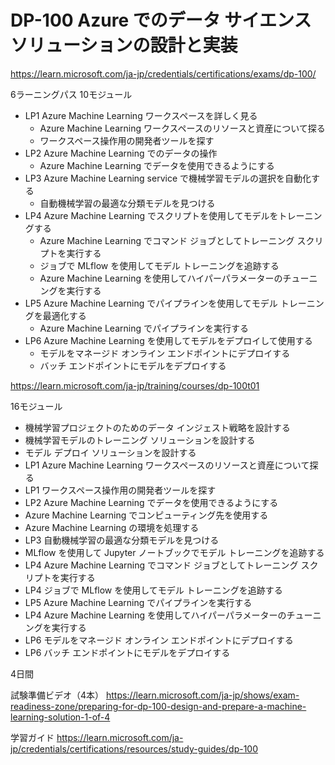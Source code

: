 # DP-100 Azure でのデータ サイエンス ソリューションの設計と実装

https://learn.microsoft.com/ja-jp/credentials/certifications/exams/dp-100/

6ラーニングパス 10モジュール

- LP1 Azure Machine Learning ワークスペースを詳しく見る
  - Azure Machine Learning ワークスペースのリソースと資産について探る
  - ワークスペース操作用の開発者ツールを探す
- LP2 Azure Machine Learning でのデータの操作
  - Azure Machine Learning でデータを使用できるようにする
- LP3 Azure Machine Learning service で機械学習モデルの選択を自動化する
  - 自動機械学習の最適な分類モデルを見つける
- LP4 Azure Machine Learning でスクリプトを使用してモデルをトレーニングする
  - Azure Machine Learning でコマンド ジョブとしてトレーニング スクリプトを実行する
  - ジョブで MLflow を使用してモデル トレーニングを追跡する
  - Azure Machine Learning を使用してハイパーパラメーターのチューニングを実行する
- LP5 Azure Machine Learning でパイプラインを使用してモデル トレーニングを最適化する
  - Azure Machine Learning でパイプラインを実行する
- LP6 Azure Machine Learning を使用してモデルをデプロイして使用する
  - モデルをマネージド オンライン エンドポイントにデプロイする
  - バッチ エンドポイントにモデルをデプロイする

https://learn.microsoft.com/ja-jp/training/courses/dp-100t01

16モジュール

- 機械学習プロジェクトのためのデータ インジェスト戦略を設計する
- 機械学習モデルのトレーニング ソリューションを設計する
- モデル デプロイ ソリューションを設計する
- LP1 Azure Machine Learning ワークスペースのリソースと資産について探る
- LP1 ワークスペース操作用の開発者ツールを探す
- LP2 Azure Machine Learning でデータを使用できるようにする
- Azure Machine Learning でコンピューティング先を使用する
- Azure Machine Learning の環境を処理する
- LP3 自動機械学習の最適な分類モデルを見つける
- MLflow を使用して Jupyter ノートブックでモデル トレーニングを追跡する
- LP4 Azure Machine Learning でコマンド ジョブとしてトレーニング スクリプトを実行する
- LP4 ジョブで MLflow を使用してモデル トレーニングを追跡する
- LP5 Azure Machine Learning でパイプラインを実行する
- LP4 Azure Machine Learning を使用してハイパーパラメーターのチューニングを実行する
- LP6 モデルをマネージド オンライン エンドポイントにデプロイする
- LP6 バッチ エンドポイントにモデルをデプロイする

4日間

試験準備ビデオ（4本）
https://learn.microsoft.com/ja-jp/shows/exam-readiness-zone/preparing-for-dp-100-design-and-prepare-a-machine-learning-solution-1-of-4


学習ガイド
https://learn.microsoft.com/ja-jp/credentials/certifications/resources/study-guides/dp-100
